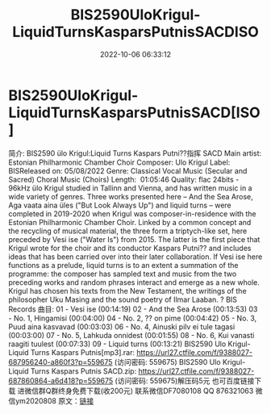 ﻿---
title: BIS2590UloKrigul-LiquidTurnsKasparsPutnisSACDISO
date: 2022-10-06 06:33:12
categories: 新碟专辑、稀有等精品
tags: 纯音雅乐
---
# BIS2590UloKrigul-LiquidTurnsKasparsPutnisSACD[ISO]

简介:
BIS2590 ülo Krigul:Liquid Turns Kaspars Putni??指挥 SACD
Main artist: Estonian Philharmonic Chamber Choir
Composer: Ulo Krigul
Label: BISReleased on: 05/08/2022
Genre: Classical Vocal Music (Secular and Sacred) Choral Music
(Choirs)
Length:  01:05:46
Quality: flac 24bits - 96kHz
ülo Krigul studied in Tallinn and Vienna, and has written
music in a wide variety of genres. Three works presented here – And
the Sea Arose, Aga vaata aina üles ("But Look Always Up") and
liquid turns – were completed in 2019-2020 when Krigul was
composer-in-residence with the Estonian Philharmonic Chamber
Choir.
Linked by a common concept and the recycling of musical
material, the three form a triptych-like set, here preceded by Vesi
ise ("Water Is") from 2015. The latter is the first piece that
Krigul wrote for the choir and its conductor Kaspars Putni?? and
includes ideas that has been carried over into their later
collaboration. If Vesi ise here functions as a prelude, liquid
turns is to an extent a summation of the programme: the composer
has sampled text and music from the two preceding works and random
phrases interact and emerge as a new whole. Krigul has chosen his
texts from the New Testament, the writings of the philosopher Uku
Masing and the sound poetry of Ilmar Laaban. ? BIS Records
曲目:
01 - Vesi ise (00:14:19)
02 - And the Sea Arose (00:13:53)
03 - No. 1, Hingamisi (00:04:00)
04 - No. 2, ?? on pime (00:04:42)
05 - No. 3, Puud aina kasvavad (00:03:03)
06 - No. 4, Ainuski pilv ei tule tagasi (00:03:00)
07 - No. 5, Lahkuda onnidest (00:01:55)
08 - No. 6, Kui vanasti raagiti tuulest (00:07:33)
09 - Liquid turns (00:13:21)
BIS2590 Ulo Krigul-Liquid Turns Kaspars
Putnis[mp3].rar: https://url27.ctfile.com/f/9388027-687956240-a860f3?p=559675
(访问密码: 559675)
BIS2590 Ulo Krigul-Liquid Turns Kaspars
Putnis SACD.zip: https://url27.ctfile.com/f/9388027-687860864-a6d418?p=559675
(访问密码: 559675)解压码5元
也可百度链接下载
进微信群Q群终身免费下载(收200元)
联系微信DF7080108 QQ 876321063
微信ym2020808
原文：[链接](https://blog.sina.com.cn/s/blog_1647c7e7601030zrn.html)